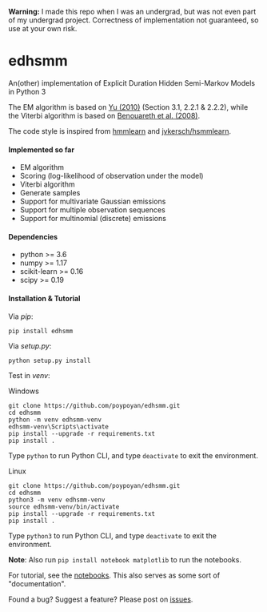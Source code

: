 **Warning:** I made this repo when I was an undergrad, but was not even part of my undergrad project. Correctness of implementation not guaranteed, so use at your own risk.

# edhsmm
An(other) implementation of Explicit Duration Hidden Semi-Markov Models in Python 3

The EM algorithm is based on [Yu (2010)](https://www.sciencedirect.com/science/article/pii/S0004370209001416) (Section 3.1, 2.2.1 & 2.2.2), while the Viterbi algorithm is based on [Benouareth et al. (2008)](https://link.springer.com/article/10.1155/2008/247354).

The code style is inspired from [hmmlearn](https://github.com/hmmlearn/hmmlearn) and [jvkersch/hsmmlearn](https://github.com/jvkersch/hsmmlearn).

#### Implemented so far
- EM algorithm
- Scoring (log-likelihood of observation under the model)
- Viterbi algorithm
- Generate samples
- Support for multivariate Gaussian emissions
- Support for multiple observation sequences
- Support for multinomial (discrete) emissions

#### Dependencies
- python >= 3.6
- numpy >= 1.17
- scikit-learn >= 0.16
- scipy >= 0.19

#### Installation & Tutorial
Via *pip*:
```console
pip install edhsmm
```

Via *setup.py*:
```console
python setup.py install
```

Test in *venv*:

Windows
```console
git clone https://github.com/poypoyan/edhsmm.git
cd edhsmm
python -m venv edhsmm-venv
edhsmm-venv\Scripts\activate
pip install --upgrade -r requirements.txt
pip install .
```
Type `python` to run Python CLI, and type `deactivate` to exit the environment.

Linux
```console
git clone https://github.com/poypoyan/edhsmm.git
cd edhsmm
python3 -m venv edhsmm-venv
source edhsmm-venv/bin/activate
pip install --upgrade -r requirements.txt
pip install .
```
Type `python3` to run Python CLI, and type `deactivate` to exit the environment.

**Note**: Also run `pip install notebook matplotlib` to run the notebooks.

For tutorial, see the [notebooks](notebooks). This also serves as some sort of "documentation".

Found a bug? Suggest a feature? Please post on [issues](https://github.com/poypoyan/edhmm/issues).
